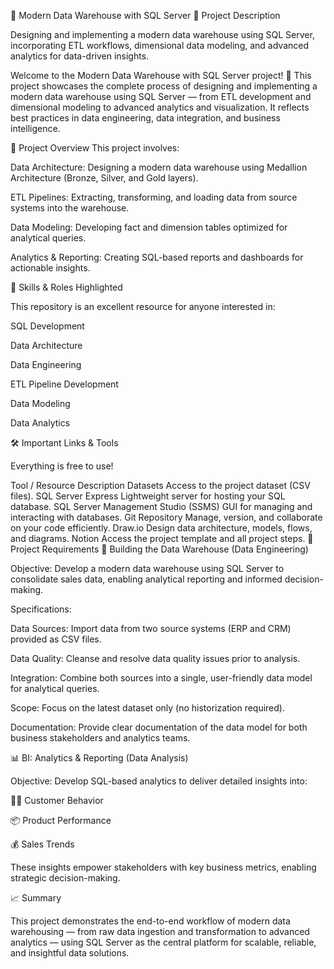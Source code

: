 🚀 Modern Data Warehouse with SQL Server
🧠 Project Description

Designing and implementing a modern data warehouse using SQL Server, incorporating ETL workflows, dimensional data modeling, and advanced analytics for data-driven insights.

Welcome to the Modern Data Warehouse with SQL Server project! 🚀
This project showcases the complete process of designing and implementing a modern data warehouse using SQL Server — from ETL development and dimensional modeling to advanced analytics and visualization.
It reflects best practices in data engineering, data integration, and business intelligence.

📖 Project Overview
This project involves:

Data Architecture: Designing a modern data warehouse using Medallion Architecture (Bronze, Silver, and Gold layers).

ETL Pipelines: Extracting, transforming, and loading data from source systems into the warehouse.

Data Modeling: Developing fact and dimension tables optimized for analytical queries.

Analytics & Reporting: Creating SQL-based reports and dashboards for actionable insights.

🎯 Skills & Roles Highlighted

This repository is an excellent resource for anyone interested in:

SQL Development

Data Architecture

Data Engineering

ETL Pipeline Development

Data Modeling

Data Analytics

🛠️ Important Links & Tools

Everything is free to use!

Tool / Resource	Description
Datasets	Access to the project dataset (CSV files).
SQL Server Express	Lightweight server for hosting your SQL database.
SQL Server Management Studio (SSMS)	GUI for managing and interacting with databases.
Git Repository	Manage, version, and collaborate on your code efficiently.
Draw.io	Design data architecture, models, flows, and diagrams.
Notion	Access the project template and all project steps.
🚀 Project Requirements
🧩 Building the Data Warehouse (Data Engineering)

Objective:
Develop a modern data warehouse using SQL Server to consolidate sales data, enabling analytical reporting and informed decision-making.

Specifications:

Data Sources: Import data from two source systems (ERP and CRM) provided as CSV files.

Data Quality: Cleanse and resolve data quality issues prior to analysis.

Integration: Combine both sources into a single, user-friendly data model for analytical queries.

Scope: Focus on the latest dataset only (no historization required).

Documentation: Provide clear documentation of the data model for both business stakeholders and analytics teams.

📊 BI: Analytics & Reporting (Data Analysis)

Objective:
Develop SQL-based analytics to deliver detailed insights into:

🧍‍♂️ Customer Behavior

📦 Product Performance

💰 Sales Trends

These insights empower stakeholders with key business metrics, enabling strategic decision-making.

📈 Summary

This project demonstrates the end-to-end workflow of modern data warehousing — from raw data ingestion and transformation to advanced analytics — using SQL Server as the central platform for scalable, reliable, and insightful data solutions.
